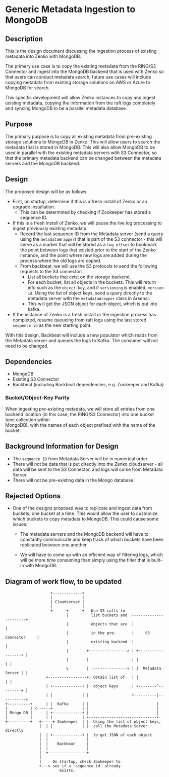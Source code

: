 # Generic Metadata Ingestion to MongoDB

## Description

This is the design document discussing the ingestion process of existing metadata
into Zenko with MongoDB.

The primary use case is to copy the existing metadata from the RING/S3 Connector
and ingest into the MongoDB backend that is used with Zenko so that users can conduct
metadata search; future use cases will include copying metadata from existing storage
solutions on AWS or Azure to MongoDB for search.

This specific development will allow Zenko instances to copy and ingest existing
metadata, copying the information from the raft logs completely and syncing MongoDB
to be a parallel metadata database.

## Purpose

The primary purpose is to copy all existing metadata from pre-existing storage solutions
to MongoDB in Zenko. This will allow users to search the metadata that is stored
in MongoDB. This will also allow MongoDB to be used in parallel with the existing
metadata servers with S3 Connector, so that the primary metadata backend can be
changed between the metadata servers and the MongoDB backend.

## Design

The proposed design will be as follows:

* First, on startup, determine if this is a fresh install of Zenko or an upgrade
  installation.
    * This can be determined by checking if Zookeeper has stored a sequence ID.
* If this is a fresh install of Zenko, we will pause the live log processing to
  ingest previously existing metadata.
    * Record the last sequence ID from the Metadata server (send a query using the
      `metadataWrapper`) that is part of the S3 connector - this will serve as a
      marker that will be stored as a `log offset` to bookmark the point between
      logs that existed prior to the start of the Zenko instance, and the point
      where new logs are added during the process where the old logs are copied.
    * From backbeat, we will use the S3 protocols to send the following requests
      to the S3 connector:
        * List all buckets that exist on the storage backend.
        * For each bucket, list all objects in the buckets. This will return info
          such as the `object key`, and if `versioning` is enabled, `version id`.
      Using the list of object keys, send a query directly to the metadata server
      with the `metadataWrapper` class in Arsenal.
        * This will get the JSON object for each object, which is put into kafka.
* If the instance of Zenko is a fresh install or the ingestion process has completed,
  resume queueing from raft logs using the last stored `sequence id` as the new
  starting point.

With this design, Backbeat will include a new populator which reads from the Metadata
server and queues the logs to Kafka. The consumer will not need to be changed.

## Dependencies

* MongoDB
* Existing S3 Connector
* Backbeat (including Backbeat dependencies, e.g. Zookeeper and Kafka)

### Bucket/Object-Key Parity

When ingesting pre-existing metadata, we will store all entries from one backend
location (in this case, the RING/S3 Connector) into one bucket (one collection within           
MongoDB), with the names of each object prefixed with the name of the bucket.

## Background Information for Design

* The `sequence ID` from Metadata Server will be in numerical order.
* There will not be data that is put directly into the Zenko cloudserver - all
  data will be sent to the S3 Connector, and logs will come from Metadata Server.
* There will not be pre-existing data in the Mongo database.

## Rejected Options

* One of the designs proposed was to replicate and ingest data from buckets, one
  bucket at a time. This would allow the user to customize which buckets to copy
  metadata to MongoDB. This could cause some issues:

  * The metadata servers and the MongoDB backend will have to constantly communicate
    and keep track of which buckets have been replicated between one another.

  * We will have to come up with an efficient way of filtering logs, which will be
    more time consuming than simply using the filter that is built-in with MongoDB.

## Diagram of work flow, to be updated

```
                    +-------------+
                    |             |
                    | Cloudserver |
                    |             |
                    +------+------+   Use S3 calls to
                           |          list buckets and  +----------------------+
                           |          objects that are  |                      |
                           |          in the pre-       |     S3 Connector     |
                           |          existing backend  |                      |
                           |        +-----------------> | +------------------+ |
                           |        |                   | |                  | |
                           v        | ----------------> | |  Metadata Server | |
                  +-----------------+  Obtain list of   | |                  | |
                  | +-------------+ |  object keys      | +--------^---------+ |
                  | |             | |                   +----------|-----------+
+----------+      | |  Kafka      | |                              |
|          | <------+             | |                              |
| Mongo DB |      | +-------------+ |                              |
|          |      | |             | +------------------------------+
+----------+   +-----+ Zookeeper  | |  Using the list of object keys,
               |  | |             | |  call the Metadata Server directly
               |  | +-------------+ |  to get JSON of each object
               |  |                 |
               |  |    Backbeat     |
               |  |                 |
               |  +-----------------+
               |
               |     On startup, check Zookeeper to
               +---> see if a 'sequence id' already
                        exists.

```
